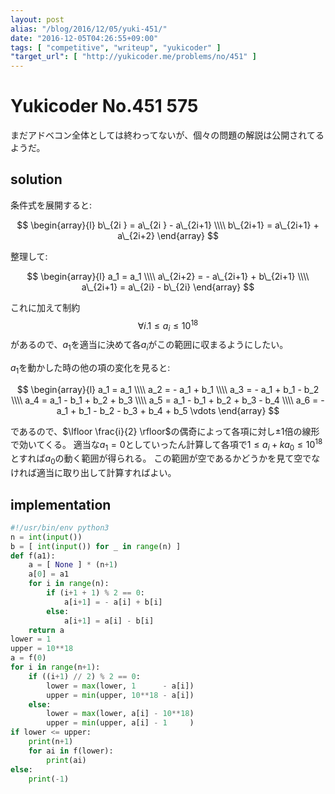 ```yaml
---
layout: post
alias: "/blog/2016/12/05/yuki-451/"
date: "2016-12-05T04:26:55+09:00"
tags: [ "competitive", "writeup", "yukicoder" ]
"target_url": [ "http://yukicoder.me/problems/no/451" ]
---
```


# Yukicoder No.451 575

まだアドベコン全体としては終わってないが、個々の問題の解説は公開されてるようだ。

## solution

条件式を展開すると:

$$ \begin{array}{l}
b\_{2i  } = a\_{2i  } - a\_{2i+1} \\\\
b\_{2i+1} = a\_{2i+1} + a\_{2i+2}
\end{array} $$

整理して:

$$ \begin{array}{l}
a_1 = a_1 \\\\
a\_{2i+2} = - a\_{2i+1} + b\_{2i+1} \\\\
a\_{2i+1} = a\_{2i} - b\_{2i}
\end{array} $$

これに加えて制約
$$
\forall i. 1 \le a_i \le 10^{18}
$$
があるので、$a_1$を適当に決めて各$a_i$がこの範囲に収まるようにしたい。

$a_1$を動かした時の他の項の変化を見ると:

$$ \begin{array}{l}
a_1 = a_1 \\\\
a_2 = - a_1 + b_1 \\\\
a_3 = - a_1 + b_1 - b_2 \\\\
a_4 = a_1 - b_1 + b_2 + b_3 \\\\
a_5 = a_1 - b_1 + b_2 + b_3 - b_4 \\\\
a_6 = - a_1 + b_1 - b_2 - b_3 + b_4 + b_5
\vdots
\end{array} $$

であるので、$\lfloor \frac{i}{2} \rfloor$の偶奇によって各項に対し$\pm 1$倍の線形で効いてくる。
適当な$a_1 = 0$としていったん計算して各項で$1 \le a_i + k a_0 \le 10^{18}$とすれば$a_0$の動く範囲が得られる。
この範囲が空であるかどうかを見て空でなければ適当に取り出して計算すればよい。

## implementation

``` python
#!/usr/bin/env python3
n = int(input())
b = [ int(input()) for _ in range(n) ]
def f(a1):
    a = [ None ] * (n+1)
    a[0] = a1
    for i in range(n):
        if (i+1 + 1) % 2 == 0:
            a[i+1] = - a[i] + b[i]
        else:
            a[i+1] = a[i] - b[i]
    return a
lower = 1
upper = 10**18
a = f(0)
for i in range(n+1):
    if ((i+1) // 2) % 2 == 0:
        lower = max(lower, 1      - a[i])
        upper = min(upper, 10**18 - a[i])
    else:
        lower = max(lower, a[i] - 10**18)
        upper = min(upper, a[i] - 1     )
if lower <= upper:
    print(n+1)
    for ai in f(lower):
        print(ai)
else:
    print(-1)
```
